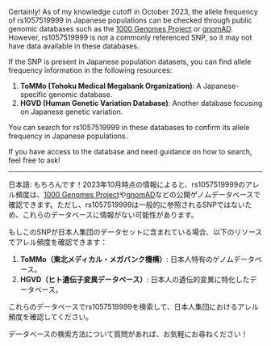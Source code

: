 Certainly! As of my knowledge cutoff in October 2023, the allele frequency of rs1057519999 in Japanese populations can be checked through public genomic databases such as the [1000 Genomes Project](https://www.internationalgenome.org/) or [gnomAD](https://gnomad.broadinstitute.org/). However, rs1057519999 is not a commonly referenced SNP, so it may not have data available in these databases.

If the SNP is present in Japanese population datasets, you can find allele frequency information in the following resources:
1. **ToMMo (Tohoku Medical Megabank Organization)**: A Japanese-specific genomic database.
2. **HGVD (Human Genetic Variation Database)**: Another database focusing on Japanese genetic variation.

You can search for rs1057519999 in these databases to confirm its allele frequency in Japanese populations.

If you have access to the database and need guidance on how to search, feel free to ask!

---

日本語:
もちろんです！2023年10月時点の情報によると、rs1057519999のアレル頻度は、[1000 Genomes Project](https://www.internationalgenome.org/)や[gnomAD](https://gnomad.broadinstitute.org/)などの公開ゲノムデータベースで確認できます。ただし、rs1057519999は一般的に参照されるSNPではないため、これらのデータベースに情報がない可能性があります。

もしこのSNPが日本人集団のデータセットに含まれている場合、以下のリソースでアレル頻度を確認できます：
1. **ToMMo（東北メディカル・メガバンク機構）**: 日本人特有のゲノムデータベース。
2. **HGVD（ヒト遺伝子変異データベース）**: 日本人の遺伝的変異に特化したデータベース。

これらのデータベースでrs1057519999を検索して、日本人集団におけるアレル頻度を確認してください。

データベースの検索方法について質問があれば、お気軽にお尋ねください！